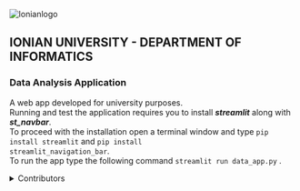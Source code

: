 ![Ionianlogo](https://github.com/kostasafe/data-analysis-app/assets/22775121/ff493346-d82f-4f3a-9e9c-d6d388a65c7c) 

## IONIAN UNIVERSITY - DEPARTMENT OF INFORMATICS



### Data Analysis Application
A web app developed for university purposes.</br>
Running and test the application requires you to install ***streamlit*** along with ***st_navbar***. </br>
To proceed with the installation open a terminal window and type <code class="language-python">pip install streamlit</code> and <code class="language-python">pip install streamlit_navigation_bar</code>. </br>
To run the app type the following command <code class="language-python">streamlit run data_app.py</code> .

<details>
<summary> Contributors </summary>
Persefoni Megaliou, Afentoulis Konstantinos
</details>
